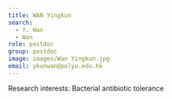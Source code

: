 ```yaml
---
title: WAN Yingkun
search:
  - Y. Wan
  - Wan
role: postdoc
group: postdoc
image: images/Wan Yingkun.jpg
email: ykunwan@polyu.edu.hk
---
```


Research interests: Bacterial antibiotic tolerance
